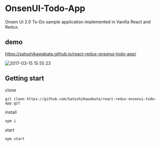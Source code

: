# OnsenUI-Todo-App
Onsen UI 2.0 To-Do sample application implemented in Vanilla React and Redux.

## demo
https://satoshikawabata.github.io/react-redux-onsenui-todo-app/

![2017-03-15 15 55 23](https://cloud.githubusercontent.com/assets/1194571/23937024/a09948fc-0998-11e7-9e1c-31ace0520a43.gif)

## Getting start
clone
```
git cloen https://github.com/SatoshiKawabata/react-redux-onsenui-todo-app.git
```

install
```
npm i
```

start
```
npm start
```
